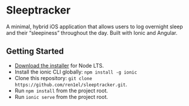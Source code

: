 # Sleeptracker

A minimal, hybrid iOS application that allows users to log overnight sleep and their “sleepiness” throughout the day. Built with Ionic and Angular.

## Getting Started

* [Download the installer](https://nodejs.org/) for Node LTS.
* Install the ionic CLI globally: `npm install -g ionic`
* Clone this repository: `git clone https://github.com/ren1el/sleeptracker.git`.
* Run `npm install` from the project root.
* Run `ionic serve` from the project root.
